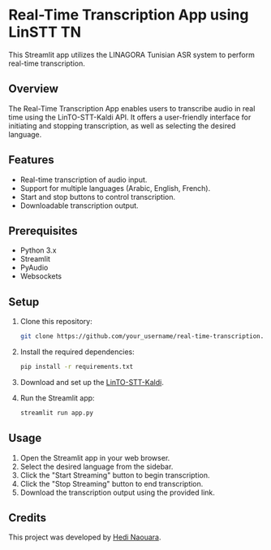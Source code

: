 # Real-Time Transcription App using LinSTT TN

This Streamlit app utilizes the LINAGORA Tunisian ASR system to perform real-time transcription.

## Overview

The Real-Time Transcription App enables users to transcribe audio in real time using the LinTO-STT-Kaldi API. It offers a user-friendly interface for initiating and stopping transcription, as well as selecting the desired language.

## Features

- Real-time transcription of audio input.
- Support for multiple languages (Arabic, English, French).
- Start and stop buttons to control transcription.
- Downloadable transcription output.

## Prerequisites

- Python 3.x
- Streamlit
- PyAudio
- Websockets

## Setup

1. Clone this repository:

    ```bash
    git clone https://github.com/your_username/real-time-transcription.git
    ```

2. Install the required dependencies:

    ```bash
    pip install -r requirements.txt
    ```

3. Download and set up the [LinTO-STT-Kaldi](https://github.com/linto-ai/linto-stt/tree/master/kaldi).

4. Run the Streamlit app:

    ```bash
    streamlit run app.py
    ```

## Usage

1. Open the Streamlit app in your web browser.
2. Select the desired language from the sidebar.
3. Click the "Start Streaming" button to begin transcription.
4. Click the "Stop Streaming" button to end transcription.
5. Download the transcription output using the provided link.

## Credits

This project was developed by [Hedi Naouara](https://github.com/hedhoud).

